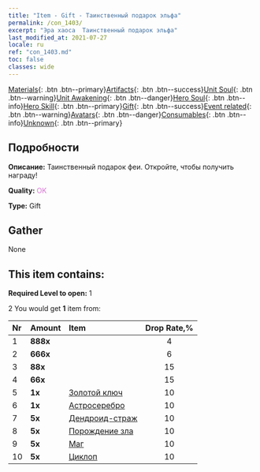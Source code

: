 ```yaml
---
title: "Item - Gift - Таинственный подарок эльфа"
permalink: /con_1403/
excerpt: "Эра хаоса  Таинственный подарок эльфа"
last_modified_at: 2021-07-27
locale: ru
ref: "con_1403.md"
toc: false
classes: wide
---
```

 [Materials](/ItemsRU/){: .btn .btn--primary}[Artifacts](/ItemsRU/Artifacts/){: .btn .btn--success}[Unit Soul](/ItemsRU/UnitSoul/){: .btn .btn--warning}[Unit Awakening](/ItemsRU/UnitAwakening/){: .btn .btn--danger}[Hero Soul](/ItemsRU/HeroSoul/){: .btn .btn--info}[Hero Skill](/ItemsRU/HeroSkill/){: .btn .btn--primary}[Gift](/ItemsRU/Gift/){: .btn .btn--success}[Event related](/ItemsRU/Events/){: .btn .btn--warning}[Avatars](/ItemsRU/Avatars/){: .btn .btn--danger}[Consumables](/ItemsRU/Consumables/){: .btn .btn--info}[Unknown](/ItemsRU/Unknown/){: .btn .btn--primary}

## Подробности
 **Описание:** Таинственный подарок феи. Откройте, чтобы получить награду!

 **Quality:** <span style="color: #DA70D6">OK</span>

 **Type:** Gift

## Gather

  None

## This item contains:

 **Required Level to open:** 1

 2 You would get **1** item  from:

  | Nr | Amount |     Item    | Drop Rate,% |
  |:---|:-------|:------------|:---------:|
  | 1 |  **888x** | <i class="fas fa-gem"/> | 4 | 
  | 2 |  **666x** | <i class="fas fa-gem"/> | 6 | 
  | 3 |  **88x** | <i class="fas fa-gem"/> | 15 | 
  | 4 |  **66x** | <i class="fas fa-gem"/> | 15 | 
  | 5 |  **1x** | [Золотой ключ](/ItemsRU/con_783/) | 10 | 
  | 6 |  **1x** | [Астросеребро](/ItemsRU/con_969/) | 10 | 
  | 7 |  **5x** | [Дендроид-страж](/ItemsRU/unt_203/) | 10 | 
  | 8 |  **5x** | [Порождение зла](/ItemsRU/unt_230/) | 10 | 
  | 9 |  **5x** | [Маг](/ItemsRU/unt_238/) | 10 | 
  | 10 |  **5x** | [Циклоп](/ItemsRU/unt_222/) | 10 | 
